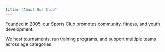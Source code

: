 ```yaml
---
title: "About Our Club"
---
```


Founded in 2005, our Sports Club promotes community, fitness, and youth development.

We host tournaments, run training programs, and support multiple teams across age categories.
